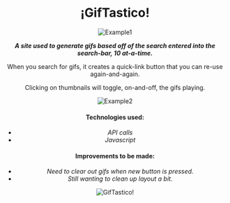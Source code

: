<div align="center">

# ¡GifTastico!

![Example1](https://jonmeidell.github.io/GifTastic/assets/images/example1.PNG)

_**A site used to generate gifs based off of the search entered into the search-bar, 10 at-a-time.**_

When you search for gifs, it creates a quick-link button that you can re-use again-and-again.

Clicking on thumbnails will toggle, on-and-off, the gifs playing.

![Example2](https://jonmeidell.github.io/GifTastic/assets/images/example2.PNG)

#### Technologies used:
  * _API calls_
  * _Javascript_

#### Improvements to be made:
  * _Need to clear out gifs when new button is pressed._
  * _Still wanting to clean up layout a bit._
      
![GifTastico!](https://jonmeidell.github.io/GifTastic/assets/images/readme.gif)
</div>
